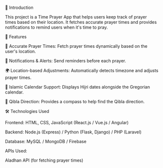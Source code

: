 📌 Introduction

This project is a Time Prayer App that helps users keep track of prayer times based on their location. It fetches accurate prayer times and provides notifications to remind users when it's time to pray.

🚀 Features

📅 Accurate Prayer Times: Fetch prayer times dynamically based on the user's location.

🔔 Notifications & Alerts: Send reminders before each prayer.

🌍 Location-based Adjustments: Automatically detects timezone and adjusts prayer times.

📜 Islamic Calendar Support: Displays Hijri dates alongside the Gregorian calendar.

🕋 Qibla Direction: Provides a compass to help find the Qibla direction.

🛠️ Technologies Used

Frontend: HTML, CSS, JavaScript (React.js / Vue.js / Angular)

Backend: Node.js (Express) / Python (Flask, Django) / PHP (Laravel)

Database: MySQL / MongoDB / Firebase

APIs Used:

Aladhan API (for fetching prayer times)

